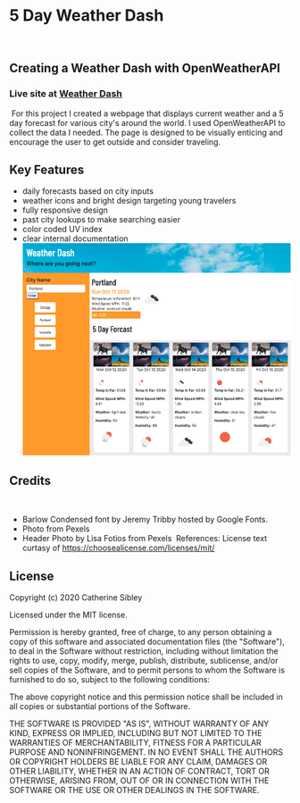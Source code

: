 # 5 Day Weather Dash
​
## Creating a Weather Dash with OpenWeatherAPI

### Live site at [Weather Dash](https://cgsdesign.github.io/weather-dash/)
​
​For this project I created a webpage that displays current weather and a 5 day forecast for various city's around the world. I used OpenWeatherAPI to collect the data I needed. The page is designed to be visually enticing and encourage the user to get outside and consider traveling.

## Key Features
* daily forecasts based on city inputs
* weather icons and bright design targeting young travelers
* fully responsive design
* past city lookups to make searching easier
* color coded UV index
* clear internal documentation
![5 Day Weather Dash](assets/images/WeatherDashMockup.png)

## Credits
​
* Barlow Condensed font by Jeremy Tribby hosted by Google Fonts.
* Photo from Pexels
* Header Photo by Lisa Fotios from Pexels
​
​References: 
​License text curtasy of https://choosealicense.com/licenses/mit/
​
​
## License

Copyright (c) 2020 Catherine Sibley

Licensed under the MIT license.

Permission is hereby granted, free of charge, to any person obtaining a copy of this software and associated documentation files (the "Software"), to deal in the Software without restriction, including without limitation the rights to use, copy, modify, merge, publish, distribute, sublicense, and/or sell copies of the Software, and to permit persons to whom the Software is furnished to do so, subject to the following conditions:

The above copyright notice and this permission notice shall be included in all copies or substantial portions of the Software.

THE SOFTWARE IS PROVIDED "AS IS", WITHOUT WARRANTY OF ANY KIND, EXPRESS OR IMPLIED, INCLUDING BUT NOT LIMITED TO THE WARRANTIES OF MERCHANTABILITY,
FITNESS FOR A PARTICULAR PURPOSE AND NONINFRINGEMENT. IN NO EVENT SHALL THE
AUTHORS OR COPYRIGHT HOLDERS BE LIABLE FOR ANY CLAIM, DAMAGES OR OTHER
LIABILITY, WHETHER IN AN ACTION OF CONTRACT, TORT OR OTHERWISE, ARISING FROM, OUT OF OR IN CONNECTION WITH THE SOFTWARE OR THE USE OR OTHER DEALINGS IN THE SOFTWARE.
